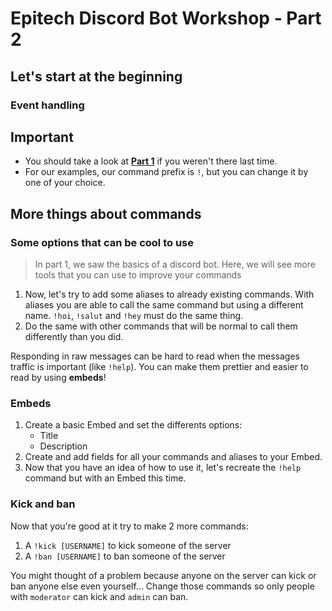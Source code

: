 # Epitech Discord Bot Workshop - Part 2

## Let's start at the beginning
### Event handling
## Important

* You should take a look at [**Part 1**](Part1_basics.md) if you weren't there last time.
* For our examples, our command prefix is `!`, but you can change it by one of your choice.

## More things about commands
### Some options that can be cool to use
> In part 1, we saw the basics of a discord bot. Here, we will see more tools that you can use to improve your commands

 1) Now, let's try to add some aliases to already existing commands. With aliases you are able to call the same command but using a different name. `!hoi`, `!salut` and `!hey` must do the same thing.
 2) Do the same with other commands that will be normal to call them differently than you did.
 
 
Responding in raw messages can be hard to read when the messages traffic is important (like `!help`). You can make them prettier and easier to read by using **embeds**!

### Embeds

1) Create a basic Embed and set the differents options:
    * Title
    * Description
1) Create and add fields for all your commands and aliases to your Embed.
1) Now that you have an idea of how to use it, let's recreate the `!help` command but with an Embed this time.

### Kick and ban

Now that you're good at it try to make 2 more commands:

1) A `!kick [USERNAME]` to kick someone of the server
1) A `!ban [USERNAME]` to ban someone of the server

You might thought of a problem because anyone on the server can kick or ban anyone else even yourself...
Change those commands so only people with `moderator` can kick and `admin` can ban.
